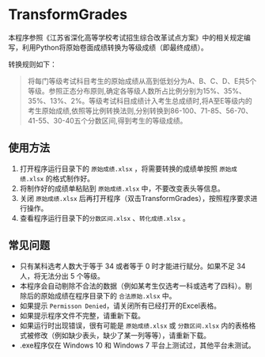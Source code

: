 # TransformGrades

本程序参照《江苏省深化高等学校考试招生综合改革试点方案》中的相关规定编写，利用Python将原始卷面成绩转换为等级成绩（即最终成绩）。

转换规则如下：

> 将每门等级考试科目考生的原始成绩从高到低划分为A、B、C、D、E共5个等级。参照正态分布原则,确定各等级人数所占比例分别为15%、35%、35%、13%、2%。等级考试科目成绩计入考生总成绩时,将A至E等级内的考生原始成绩,依照等比例转换法则,分别转换到86-100、71-85、56-70、41-55、30-40五个分数区间,得到考生的等级成绩。

## 使用方法

1. 打开程序运行目录下的 `原始成绩.xlsx` ，将需要转换的成绩单按照 `原始成绩.xlsx` 的格式制作好。
2. 将制作好的成绩单粘贴到 `原始成绩.xlsx` 中，不要改变表头等信息。
3. 关闭 `原始成绩.xlsx` 后再打开程序（双击TransformGrades），按照程序要求进行操作。
4. 查看程序运行目录下的`分数区间.xlsx` 、`转化成绩.xlsx` 。

## 常见问题

* 只有某科选考人数大于等于 34 或者等于 0 时才能进行赋分。如果不足 34 人，将无法分出 5 个等级。
* 本程序会自动剔除不合法的数据（例如某考生仅选考一科或选考了四科）。剔除后的原始成绩在程序目录下的 `合法原始.xlsx` 中。
* 如果提示 `Permisson Denied`，请关闭所有已经打开的Excel表格。
* 如果提示程序文件不完整，请重新下载。
* 如果运行时出现错误，很有可能是 `原始成绩.xlsx` 或 `分数区间.xlsx` 内的表格格式被修改（例如缺少表头，缺少了某一列等等），请重新下载。
* .exe程序仅在 Windows 10  和 Windows 7  平台上测试过，其他平台未测试。

